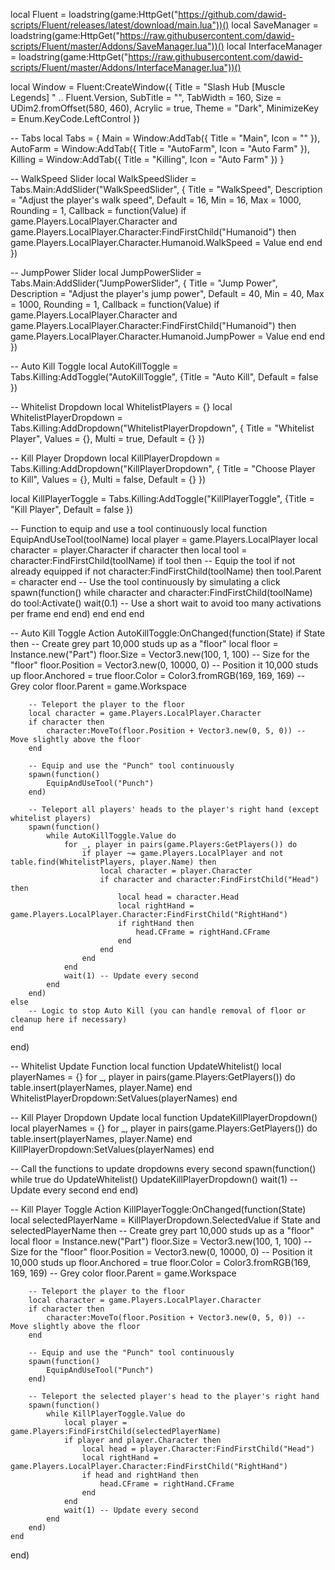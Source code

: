 local Fluent = loadstring(game:HttpGet("https://github.com/dawid-scripts/Fluent/releases/latest/download/main.lua"))()
local SaveManager = loadstring(game:HttpGet("https://raw.githubusercontent.com/dawid-scripts/Fluent/master/Addons/SaveManager.lua"))()
local InterfaceManager = loadstring(game:HttpGet("https://raw.githubusercontent.com/dawid-scripts/Fluent/master/Addons/InterfaceManager.lua"))()

local Window = Fluent:CreateWindow({
    Title = "Slash Hub [Muscle Legends] " .. Fluent.Version,
    SubTitle = "",
    TabWidth = 160,
    Size = UDim2.fromOffset(580, 460),
    Acrylic = true,
    Theme = "Dark",
    MinimizeKey = Enum.KeyCode.LeftControl
})

-- Tabs
local Tabs = {
    Main = Window:AddTab({ Title = "Main", Icon = "" }),
    AutoFarm = Window:AddTab({ Title = "AutoFarm", Icon = "Auto Farm" }),
    Killing = Window:AddTab({ Title = "Killing", Icon = "Auto Farm" })
}

-- WalkSpeed Slider
local WalkSpeedSlider = Tabs.Main:AddSlider("WalkSpeedSlider", {
    Title = "WalkSpeed",
    Description = "Adjust the player's walk speed",
    Default = 16,
    Min = 16,
    Max = 1000,
    Rounding = 1,
    Callback = function(Value)
        if game.Players.LocalPlayer.Character and game.Players.LocalPlayer.Character:FindFirstChild("Humanoid") then
            game.Players.LocalPlayer.Character.Humanoid.WalkSpeed = Value
        end
    end
})

-- JumpPower Slider
local JumpPowerSlider = Tabs.Main:AddSlider("JumpPowerSlider", {
    Title = "Jump Power",
    Description = "Adjust the player's jump power",
    Default = 40,
    Min = 40,
    Max = 1000,
    Rounding = 1,
    Callback = function(Value)
        if game.Players.LocalPlayer.Character and game.Players.LocalPlayer.Character:FindFirstChild("Humanoid") then
            game.Players.LocalPlayer.Character.Humanoid.JumpPower = Value
        end
    end
})

-- Auto Kill Toggle
local AutoKillToggle = Tabs.Killing:AddToggle("AutoKillToggle", {Title = "Auto Kill", Default = false })

-- Whitelist Dropdown
local WhitelistPlayers = {}
local WhitelistPlayerDropdown = Tabs.Killing:AddDropdown("WhitelistPlayerDropdown", {
    Title = "Whitelist Player",
    Values = {},
    Multi = true,
    Default = {}
})

-- Kill Player Dropdown
local KillPlayerDropdown = Tabs.Killing:AddDropdown("KillPlayerDropdown", {
    Title = "Choose Player to Kill",
    Values = {},
    Multi = false,
    Default = {}
})

local KillPlayerToggle = Tabs.Killing:AddToggle("KillPlayerToggle", {Title = "Kill Player", Default = false })

-- Function to equip and use a tool continuously
local function EquipAndUseTool(toolName)
    local player = game.Players.LocalPlayer
    local character = player.Character
    if character then
        local tool = character:FindFirstChild(toolName)
        if tool then
            -- Equip the tool if not already equipped
            if not character:FindFirstChild(toolName) then
                tool.Parent = character
            end
            -- Use the tool continuously by simulating a click
            spawn(function()
                while character and character:FindFirstChild(toolName) do
                    tool:Activate()
                    wait(0.1) -- Use a short wait to avoid too many activations per frame
                end
            end)
        end
    end
end

-- Auto Kill Toggle Action
AutoKillToggle:OnChanged(function(State)
    if State then
        -- Create grey part 10,000 studs up as a "floor"
        local floor = Instance.new("Part")
        floor.Size = Vector3.new(100, 1, 100) -- Size for the "floor"
        floor.Position = Vector3.new(0, 10000, 0) -- Position it 10,000 studs up
        floor.Anchored = true
        floor.Color = Color3.fromRGB(169, 169, 169) -- Grey color
        floor.Parent = game.Workspace
        
        -- Teleport the player to the floor
        local character = game.Players.LocalPlayer.Character
        if character then
            character:MoveTo(floor.Position + Vector3.new(0, 5, 0)) -- Move slightly above the floor
        end
        
        -- Equip and use the "Punch" tool continuously
        spawn(function()
            EquipAndUseTool("Punch")
        end)

        -- Teleport all players' heads to the player's right hand (except whitelist players)
        spawn(function()
            while AutoKillToggle.Value do
                for _, player in pairs(game.Players:GetPlayers()) do
                    if player ~= game.Players.LocalPlayer and not table.find(WhitelistPlayers, player.Name) then
                        local character = player.Character
                        if character and character:FindFirstChild("Head") then
                            local head = character.Head
                            local rightHand = game.Players.LocalPlayer.Character:FindFirstChild("RightHand")
                            if rightHand then
                                head.CFrame = rightHand.CFrame
                            end
                        end
                    end
                end
                wait(1) -- Update every second
            end
        end)
    else
        -- Logic to stop Auto Kill (you can handle removal of floor or cleanup here if necessary)
    end
end)

-- Whitelist Update Function
local function UpdateWhitelist()
    local playerNames = {}
    for _, player in pairs(game.Players:GetPlayers()) do
        table.insert(playerNames, player.Name)
    end
    WhitelistPlayerDropdown:SetValues(playerNames)
end

-- Kill Player Dropdown Update
local function UpdateKillPlayerDropdown()
    local playerNames = {}
    for _, player in pairs(game.Players:GetPlayers()) do
        table.insert(playerNames, player.Name)
    end
    KillPlayerDropdown:SetValues(playerNames)
end

-- Call the functions to update dropdowns every second
spawn(function()
    while true do
        UpdateWhitelist()
        UpdateKillPlayerDropdown()
        wait(1) -- Update every second
    end
end)

-- Kill Player Toggle Action
KillPlayerToggle:OnChanged(function(State)
    local selectedPlayerName = KillPlayerDropdown.SelectedValue
    if State and selectedPlayerName then
        -- Create grey part 10,000 studs up as a "floor"
        local floor = Instance.new("Part")
        floor.Size = Vector3.new(100, 1, 100) -- Size for the "floor"
        floor.Position = Vector3.new(0, 10000, 0) -- Position it 10,000 studs up
        floor.Anchored = true
        floor.Color = Color3.fromRGB(169, 169, 169) -- Grey color
        floor.Parent = game.Workspace
        
        -- Teleport the player to the floor
        local character = game.Players.LocalPlayer.Character
        if character then
            character:MoveTo(floor.Position + Vector3.new(0, 5, 0)) -- Move slightly above the floor
        end
        
        -- Equip and use the "Punch" tool continuously
        spawn(function()
            EquipAndUseTool("Punch")
        end)

        -- Teleport the selected player's head to the player's right hand
        spawn(function()
            while KillPlayerToggle.Value do
                local player = game.Players:FindFirstChild(selectedPlayerName)
                if player and player.Character then
                    local head = player.Character:FindFirstChild("Head")
                    local rightHand = game.Players.LocalPlayer.Character:FindFirstChild("RightHand")
                    if head and rightHand then
                        head.CFrame = rightHand.CFrame
                    end
                end
                wait(1) -- Update every second
            end
        end)
    end
end)
